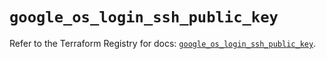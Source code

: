 # `google_os_login_ssh_public_key`

Refer to the Terraform Registry for docs: [`google_os_login_ssh_public_key`](https://registry.terraform.io/providers/drfaust92/google/4.16.4/docs/resources/os_login_ssh_public_key).
